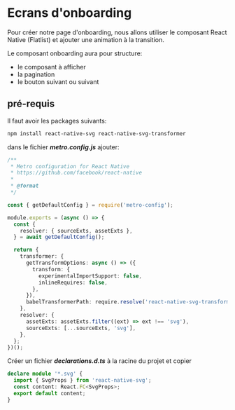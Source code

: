 # Ecrans d'onboarding

Pour créer notre page d'onboarding, nous allons utiliser le composant React Native (Flatlist) et ajouter une animation à la transition.

Le composant onboarding aura pour structure:
- le composant à afficher
- la pagination
- le bouton suivant ou suivant

## pré-requis

Il faut avoir les packages suivants:

```zsh
npm install react-native-svg react-native-svg-transformer
```

dans le fichier ***metro.config.js*** ajouter:

```ts
/**
 * Metro configuration for React Native
 * https://github.com/facebook/react-native
 *
 * @format
 */

const { getDefaultConfig } = require('metro-config');

module.exports = (async () => {
  const {
    resolver: { sourceExts, assetExts },
  } = await getDefaultConfig();

  return {
    transformer: {
      getTransformOptions: async () => ({
        transform: {
          experimentalImportSupport: false,
          inlineRequires: false,
        },
      }),
      babelTransformerPath: require.resolve('react-native-svg-transformer'),
    },
    resolver: {
      assetExts: assetExts.filter((ext) => ext !== 'svg'),
      sourceExts: [...sourceExts, 'svg'],
    },
  };
})();
```

Créer un fichier ***declarations.d.ts*** à la racine du projet et copier 
```ts
declare module '*.svg' {
  import { SvgProps } from 'react-native-svg';
  const content: React.FC<SvgProps>;
  export default content;
}
```

